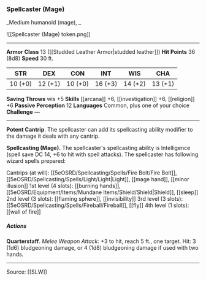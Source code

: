 ### Spellcaster (Mage)
_Medium humanoid (mage), _

![[Spellcaster (Mage) token.png]]


---

**Armor Class** 13 ([[Studded Leather Armor|studded leather]])
**Hit Points** 36 (8d8)
**Speed** 30 ft.

| STR     | DEX     | CON     | INT     | WIS     | CHA     |
|---------|---------|---------|---------|---------|---------|
| 10 (+0) | 12 (+1) | 10 (+0) | 16 (+3) | 14 (+2) | 13 (+1) |

**Saving Throws** wis +5
**Skills** [[arcana]] +6, [[investigation]] +6, [[religion]] +6
**Passive Perception** 12
**Languages** Common, plus one of your choice
**Challenge** —

---

**Potent Cantrip**. The spellcaster can add its spellcasting ability modifier to the damage it deals with any cantrip.

**Spellcasting (Mage).** The spellcaster's spellcasting ability is Intelligence (spell save DC 14, +6 to hit with spell attacks). The spellcaster has following wizard spells prepared:

Cantrips (at will): [[5eOSRD/Spellcasting/Spells/Fire Bolt/Fire Bolt]], [[5eOSRD/Spellcasting/Spells/Light/Light|Light]], [[mage hand]], [[minor illusion]]
1st level (4 slots): [[burning hands]], [[5eOSRD/Equipment/Items/Mundane Items/Shield/Shield|Shield]], [[sleep]]
2nd level (3 slots): [[flaming sphere]], [[invisibility]]
3rd level (3 slots): [[5eOSRD/Spellcasting/Spells/Fireball/Fireball]], [[fly]]
4th level (1 slots): [[wall of fire]]

##### Actions
**Quarterstaff**. _Melee Weapon Attack:_ +3 to hit, reach 5 ft., one target. Hit: 3 (1d6) bludgeoning damage, or 4 (1d8) bludgeoning damage if used with two hands.


---

Source: [[SLW]]